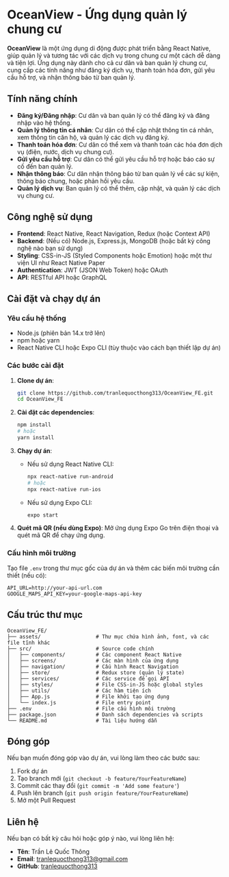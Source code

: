 # OceanView - Ứng dụng quản lý chung cư

**OceanView** là một ứng dụng di động được phát triển bằng React Native, giúp quản lý và tương tác với các dịch vụ trong chung cư một cách dễ dàng và tiện lợi. Ứng dụng này dành cho cả cư dân và ban quản lý chung cư, cung cấp các tính năng như đăng ký dịch vụ, thanh toán hóa đơn, gửi yêu cầu hỗ trợ, và nhận thông báo từ ban quản lý.

## Tính năng chính

- **Đăng ký/Đăng nhập**: Cư dân và ban quản lý có thể đăng ký và đăng nhập vào hệ thống.
- **Quản lý thông tin cá nhân**: Cư dân có thể cập nhật thông tin cá nhân, xem thông tin căn hộ, và quản lý các dịch vụ đăng ký.
- **Thanh toán hóa đơn**: Cư dân có thể xem và thanh toán các hóa đơn dịch vụ (điện, nước, dịch vụ chung cư).
- **Gửi yêu cầu hỗ trợ**: Cư dân có thể gửi yêu cầu hỗ trợ hoặc báo cáo sự cố đến ban quản lý.
- **Nhận thông báo**: Cư dân nhận thông báo từ ban quản lý về các sự kiện, thông báo chung, hoặc phản hồi yêu cầu.
- **Quản lý dịch vụ**: Ban quản lý có thể thêm, cập nhật, và quản lý các dịch vụ chung cư.

## Công nghệ sử dụng

- **Frontend**: React Native, React Navigation, Redux (hoặc Context API)
- **Backend**: (Nếu có) Node.js, Express.js, MongoDB (hoặc bất kỳ công nghệ nào bạn sử dụng)
- **Styling**: CSS-in-JS (Styled Components hoặc Emotion) hoặc một thư viện UI như React Native Paper
- **Authentication**: JWT (JSON Web Token) hoặc OAuth
- **API**: RESTful API hoặc GraphQL

## Cài đặt và chạy dự án

### Yêu cầu hệ thống

- Node.js (phiên bản 14.x trở lên)
- npm hoặc yarn
- React Native CLI hoặc Expo CLI (tùy thuộc vào cách bạn thiết lập dự án)

### Các bước cài đặt

1. **Clone dự án**:
   ```bash
   git clone https://github.com/tranlequocthong313/OceanView_FE.git
   cd OceanView_FE
   ```

2. **Cài đặt các dependencies**:
   ```bash
   npm install
   # hoặc
   yarn install
   ```

3. **Chạy dự án**:
   - Nếu sử dụng React Native CLI:
     ```bash
     npx react-native run-android
     # hoặc
     npx react-native run-ios
     ```
   - Nếu sử dụng Expo CLI:
     ```bash
     expo start
     ```

4. **Quét mã QR (nếu dùng Expo)**: Mở ứng dụng Expo Go trên điện thoại và quét mã QR để chạy ứng dụng.

### Cấu hình môi trường

Tạo file `.env` trong thư mục gốc của dự án và thêm các biến môi trường cần thiết (nếu có):

```env
API_URL=http://your-api-url.com
GOOGLE_MAPS_API_KEY=your-google-maps-api-key
```

## Cấu trúc thư mục

```
OceanView_FE/
├── assets/                  # Thư mục chứa hình ảnh, font, và các file tĩnh khác
├── src/                     # Source code chính
│   ├── components/          # Các component React Native
│   ├── screens/             # Các màn hình của ứng dụng
│   ├── navigation/          # Cấu hình React Navigation
│   ├── store/               # Redux store (quản lý state)
│   ├── services/            # Các service để gọi API
│   ├── styles/              # File CSS-in-JS hoặc global styles
│   ├── utils/               # Các hàm tiện ích
│   ├── App.js               # File khởi tạo ứng dụng
│   └── index.js             # File entry point
├── .env                     # File cấu hình môi trường
├── package.json             # Danh sách dependencies và scripts
└── README.md                # Tài liệu hướng dẫn
```

## Đóng góp

Nếu bạn muốn đóng góp vào dự án, vui lòng làm theo các bước sau:

1. Fork dự án
2. Tạo branch mới (`git checkout -b feature/YourFeatureName`)
3. Commit các thay đổi (`git commit -m 'Add some feature'`)
4. Push lên branch (`git push origin feature/YourFeatureName`)
5. Mở một Pull Request

## Liên hệ

Nếu bạn có bất kỳ câu hỏi hoặc góp ý nào, vui lòng liên hệ:

- **Tên**: Trần Lê Quốc Thông
- **Email**: tranlequocthong313@gmail.com
- **GitHub**: [tranlequocthong313](https://github.com/tranlequocthong313)
